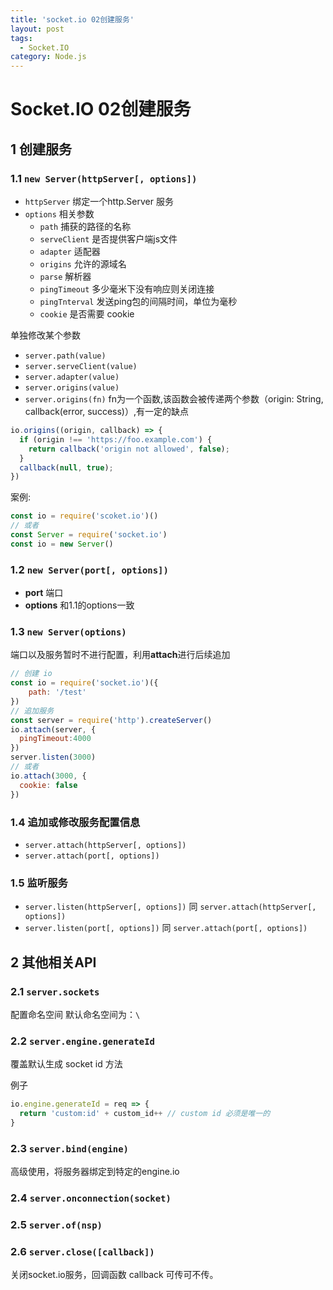 ```yaml
---
title: 'socket.io 02创建服务'
layout: post
tags:
  - Socket.IO
category: Node.js
---
```

# Socket.IO 02创建服务

## 1 创建服务

### 1.1 `new Server(httpServer[, options])`

* `httpServer` 绑定一个http.Server 服务
* `options` 相关参数
	* `path` 捕获的路径的名称
	* `serveClient` 是否提供客户端js文件
	* `adapter` 适配器
	* `origins` 允许的源域名
	* `parse` 解析器
	* `pingTimeout` 多少毫米下没有响应则关闭连接
	* `pingTnterval` 发送ping包的间隔时间，单位为毫秒
	* `cookie` 是否需要 cookie

单独修改某个参数
* `server.path(value)`
* `server.serveClient(value)`
* `server.adapter(value)`
* `server.origins(value)`
* `server.origins(fn)` fn为一个函数,该函数会被传递两个参数（origin: String, callback(error, success)）,有一定的缺点
``` js
io.origins((origin, callback) => {
  if (origin !== 'https://foo.example.com') {
    return callback('origin not allowed', false);
  }
  callback(null, true);
})
```

案例:
``` js
const io = require('scoket.io')()
// 或者
const Server = require('socket.io')
const io = new Server()
```

### 1.2 `new Server(port[, options])`

* **port** 端口
* **options** 和1.1的options一致

### 1.3 `new Server(options)`
端口以及服务暂时不进行配置，利用**attach**进行后续追加

``` js
// 创建 io
const io = require('socket.io')({
	path: '/test'
})
// 追加服务
const server = require('http').createServer()
io.attach(server, {
  pingTimeout:4000
})
server.listen(3000)
// 或者
io.attach(3000, {
  cookie: false
})
```
### 1.4 追加或修改服务配置信息
* `server.attach(httpServer[, options])`
* `server.attach(port[, options])`

### 1.5 监听服务

* `server.listen(httpServer[, options])`
同 `server.attach(httpServer[, options])`
* `server.listen(port[, options])`
同 `server.attach(port[, options])`

## 2 其他相关API

### 2.1 `server.sockets`
配置命名空间
默认命名空间为：`\`

### 2.2 `server.engine.generateId`

覆盖默认生成 socket id 方法

例子

``` js
io.engine.generateId = req => {
  return 'custom:id' + custom_id++ // custom id 必须是唯一的
}
```

### 2.3 `server.bind(engine)`

高级使用，将服务器绑定到特定的engine.io

### 2.4 `server.onconnection(socket)`

### 2.5 `server.of(nsp)`

### 2.6 `server.close([callback])`

关闭socket.io服务，回调函数 callback 可传可不传。


